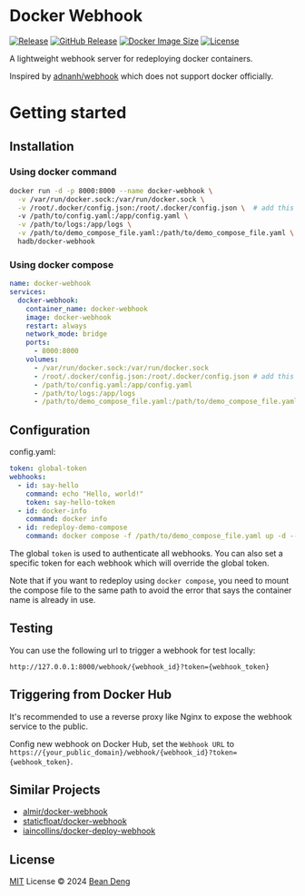# Docker Webhook

[![Release](https://img.shields.io/github/actions/workflow/status/hadb/docker-webhook/release.yml)](https://github.com/hadb/docker-webhook/actions/workflows/release.yml)
[![GitHub Release](https://img.shields.io/github/v/release/hadb/docker-webhook)](https://github.com/hadb/docker-webhook/releases/latest)
[![Docker Image Size](https://img.shields.io/docker/image-size/hadb/docker-webhook)](https://hub.docker.com/r/hadb/docker-webhook)
[![License](https://img.shields.io/github/license/hadb/docker-webhook)](https://github.com/hadb/docker-webhook/blob/main/LICENSE)

A lightweight webhook server for redeploying docker containers.

Inspired by [adnanh/webhook](https://github.com/adnanh/webhook) which does not support docker officially.

# Getting started

## Installation

### Using docker command

```bash
docker run -d -p 8000:8000 --name docker-webhook \
  -v /var/run/docker.sock:/var/run/docker.sock \
  -v /root/.docker/config.json:/root/.docker/config.json \  # add this line if your registry need login
  -v /path/to/config.yaml:/app/config.yaml \
  -v /path/to/logs:/app/logs \
  -v /path/to/demo_compose_file.yaml:/path/to/demo_compose_file.yaml \
  hadb/docker-webhook
```

### Using docker compose

```yaml
name: docker-webhook
services:
  docker-webhook:
    container_name: docker-webhook
    image: docker-webhook
    restart: always
    network_mode: bridge
    ports:
      - 8000:8000
    volumes:
      - /var/run/docker.sock:/var/run/docker.sock
      - /root/.docker/config.json:/root/.docker/config.json # add this line if your registry need login
      - /path/to/config.yaml:/app/config.yaml
      - /path/to/logs:/app/logs
      - /path/to/demo_compose_file.yaml:/path/to/demo_compose_file.yaml
```

## Configuration

config.yaml:

```yaml
token: global-token
webhooks:
  - id: say-hello
    command: echo "Hello, world!"
    token: say-hello-token
  - id: docker-info
    command: docker info
  - id: redeploy-demo-compose
    command: docker compose -f /path/to/demo_compose_file.yaml up -d --pull=always --force-recreate
```

The global `token` is used to authenticate all webhooks. You can also set a specific token for each webhook which will override the global token.

Note that if you want to redeploy using `docker compose`, you need to mount the compose file to the same path to avoid the error that says the container name is already in use.

## Testing

You can use the following url to trigger a webhook for test locally:

```http
http://127.0.0.1:8000/webhook/{webhook_id}?token={webhook_token}
```

## Triggering from Docker Hub

It's recommended to use a reverse proxy like Nginx to expose the webhook service to the public.

Config new webhook on Docker Hub, set the `Webhook URL` to `https://{your_public_domain}/webhook/{webhook_id}?token={webhook_token}`.

## Similar Projects

- [almir/docker-webhook](https://github.com/almir/docker-webhook)
- [staticfloat/docker-webhook](https://github.com/staticfloat/docker-webhook)
- [iaincollins/docker-deploy-webhook](https://github.com/iaincollins/docker-deploy-webhook)

## License

[MIT](https://github.com/hadb/docker-webhook/blob/main/LICENSE) License © 2024 [Bean Deng](https://github.com/HADB)
